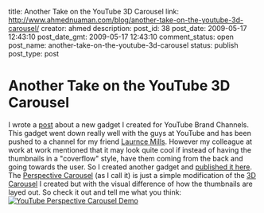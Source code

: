title: Another Take on the YouTube 3D Carousel
link: http://www.ahmednuaman.com/blog/another-take-on-the-youtube-3d-carousel/
creator: ahmed
description: 
post_id: 38
post_date: 2009-05-17 12:43:10
post_date_gmt: 2009-05-17 12:43:10
comment_status: open
post_name: another-take-on-the-youtube-3d-carousel
status: publish
post_type: post

# Another Take on the YouTube 3D Carousel

I wrote a [post](/blog/2009/05/11/youtube-3d-carousel/) about a new gadget I created for YouTube Brand Channels. This gadget went down really well with the guys at YouTube and has been pushed to a channel for my friend [Laurnce Mills](/blog/2009/05/12/the-laurence-mills-brand-channel/). However my colleague at work at work mentioned that it may look quite cool if instead of having the thumbnails in a "coverflow" style, have them coming from the back and going towards the user. So I created another gadget and [published it here](http://youtube.com/perspectivecarousel). The [Perspective Carousel](http://youtube.com/perspectivecarousel) (as I call it) is just a simple modification of the [3D Carousel](http://youtube.com/3dcarouseldemo) I created but with the visual difference of how the thumbnails are layed out. So check it out and tell me what you think: [![YouTube Perspective Carousel Demo](http://ahmednuaman.com/blog/wp-content/uploads/2009/05/perspectivec_screenshot.jpg)](http://youtube.com/perspectivecarousel)
